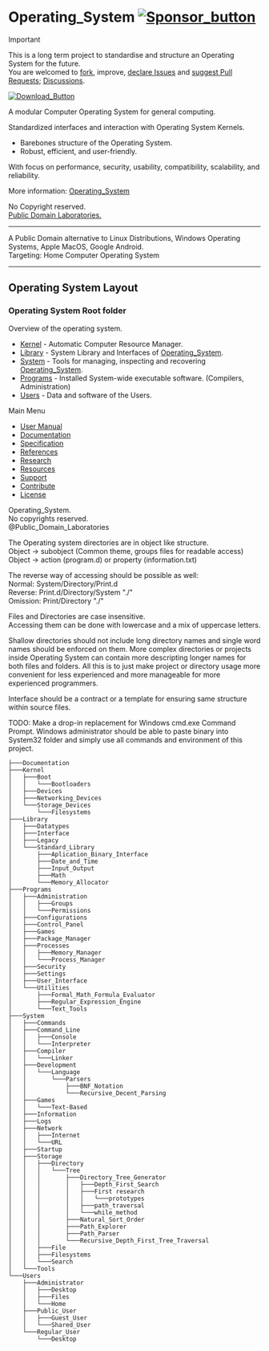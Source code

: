 


# Operating_System [![Sponsor_button](https://dub.sh/fk4m2Ao)](https://dub.sh/Operating-System "Donate to the Project")

> [!IMPORTANT]  
> This is a long term project to standardise and structure an Operating System for the future.  
> You are welcomed to [fork](../../fork/), improve, [declare Issues](../../issues/new/) and [suggest Pull Requests](../../pulls/); [Discussions](../../discussions/).
> 
> [![Download_Button](https://dub.sh/haAKbTN)](../../archive/main.zip "Download Repository as .zip file")  

A modular Computer Operating System for general computing.

Standardized interfaces and interaction with Operating System Kernels.  
* Barebones structure of the Operating System.
* Robust, efficient, and user-friendly.

With focus on performance, security, usability, compatibility, scalability, and reliability.

More information: [Operating_System](#operating-system-root-folder)

No Copyright reserved.  
[Public Domain Laboratories.](https://opencollective.com/public-domain-laboratories/projects/pdl_operating_system)  
___
A Public Domain alternative to Linux Distributions, Windows Operating Systems, Apple MacOS, Google Android.  
Targeting: Home Computer Operating System 
___


## Operating System Layout
### Operating System Root folder

Overview of the operating system.
* [Kernel](./Kernel/) - Automatic Computer Resource Manager.
* [Library](./Library/) - System Library and Interfaces of [Operating_System](./).
* [System](./System/) - Tools for managing, inspecting and recovering [Operating_System](./).
* [Programs](./Programs/) - Installed System-wide executable software. (Compilers, Administration)
* [Users](./Users/) - Data and software of the Users.
 
Main Menu
* [User Manual]()
* [Documentation]()
* [Specification]()
* [References]()
* [Research]()
* [Resources]()
* [Support]()
* [Contribute]()
* [License](../LICENSE)

Operating_System.  
No copyrights reserved.   
@Public_Domain_Laboratories

The Operating system directories are in object like structure.  
Object -> subobject (Common theme, groups files for readable access)  
Object -> action (program.d) or property (information.txt)  

The reverse way of accessing should be possible as well:  
Normal: System/Directory/Print.d  
Reverse: Print.d/Directory/System  "./"  
Omission: Print/Directory  "./"

Files and Directories are case insensitive.  
Accessing them can be done with lowercase and a mix of uppercase letters.

Shallow directories should not include long directory names and single word names should be enforced on them.
More complex directories or projects inside Operating System can contain more descripting longer names for both files and folders.
All this is to just make project or directory usage more convenient for less experienced and more manageable for more experienced programmers.  

Interface should be a contract or a template for ensuring same structure within source files.

TODO: Make a drop-in replacement for Windows cmd.exe Command Prompt. Windows administrator should be able to paste binary into System32 folder and simply use all commands and environment of this project. 


```
├───Documentation
├───Kernel
│   ├───Boot
│   │   └───Bootloaders
│   ├───Devices
│   ├───Networking_Devices
│   └───Storage_Devices
│       └───Filesystems
├───Library
│   ├───Datatypes
│   ├───Interface
│   ├───Legacy
│   └───Standard_Library
│       ├───Aplication_Binary_Interface
│       ├───Date_and_Time
│       ├───Input_Output
│       ├───Math
│       └───Memory_Allocator
├───Programs
│   ├───Administration
│   │   ├───Groups
│   │   └───Permissions
│   ├───Configurations
│   ├───Control_Panel
│   ├───Games
│   ├───Package_Manager
│   ├───Processes
│   │   ├───Memory_Manager
│   │   └───Process_Manager
│   ├───Security
│   ├───Settings
│   ├───User_Interface
│   └───Utilities
│       ├───Formal_Math_Formula_Evaluator
│       ├───Regular_Expression_Engine
│       └───Text_Tools
├───System
│   ├───Commands
│   ├───Command_Line
│   │   ├───Console
│   │   └───Interpreter
│   ├───Compiler
│   │   └───Linker
│   ├───Development
│   │   └───Language
│   │       └───Parsers
│   │           ├───BNF_Notation
│   │           └───Recursive_Decent_Parsing
│   ├───Games
│   │   └───Text-Based
│   ├───Information
│   ├───Logs
│   ├───Network
│   │   ├───Internet
│   │   └───URL
│   ├───Startup
│   ├───Storage
│   │   ├───Directory
│   │   │   └───Tree
│   │   │       ├───Directory_Tree_Generator
│   │   │       │   ├───Depth_First_Search
│   │   │       │   ├───First research
│   │   │       │   │   └───prototypes
│   │   │       │   ├───path_traversal
│   │   │       │   └───while_method
│   │   │       ├───Natural_Sort_Order
│   │   │       ├───Path_Explorer
│   │   │       ├───Path_Parser
│   │   │       └───Recursive_Depth_First_Tree_Traversal
│   │   ├───File
│   │   ├───Filesystems
│   │   └───Search
│   └───Tools
└───Users
    ├───Administrator
    │   ├───Desktop
    │   ├───Files
    │   └───Home
    ├───Public_User
    │   ├───Guest_User
    │   └───Shared_User
    └───Regular_User
        └───Desktop
```
